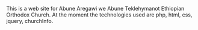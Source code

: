 This is a web site for Abune Aregawi we Abune Teklehymanot Ethiopian Orthodox Church. At the moment the technologies used are php, html, css, jquery, churchInfo.
